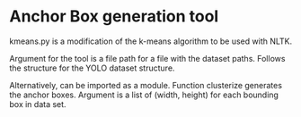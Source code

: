 # Anchor Box generation tool
kmeans.py is a modification of the k-means algorithm to be used with NLTK.

Argument for the tool is a file path for a file with the dataset paths.
 Follows the structure for the YOLO dataset structure.
 
 
Alternatively, can be imported as a module.
Function clusterize generates the anchor boxes. Argument is a list of (width, height) for each bounding box in data set.
